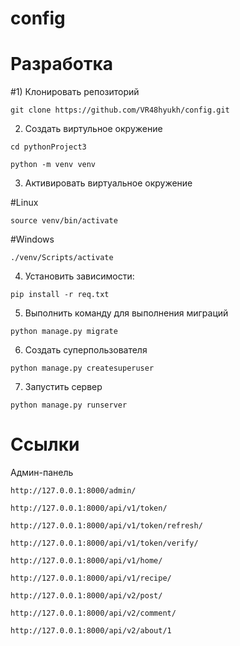 # config
# Разработка
#1) Клонировать репозиторий
```
git clone https://github.com/VR48hyukh/config.git
```
2) Создать виртульное окружение 
```
cd pythonProject3

python -m venv venv
```

3) Активировать виртуальное окружение
   
#Linux
```
source venv/bin/activate
```
#Windows 
```
./venv/Scripts/activate
```
4) Установить зависимости:
```
pip install -r req.txt
```
5) Выполнить команду для выполнения миграций 
```
python manage.py migrate
```
6) Создать суперпользователя
```
python manage.py createsuperuser
```
7) Запустить сервер
```
python manage.py runserver
```

# Ссылки 

Админ-панель
```
http://127.0.0.1:8000/admin/
```

```
http://127.0.0.1:8000/api/v1/token/
```

```
http://127.0.0.1:8000/api/v1/token/refresh/
```

```
http://127.0.0.1:8000/api/v1/token/verify/
```

```
http://127.0.0.1:8000/api/v1/home/
```


```
http://127.0.0.1:8000/api/v1/recipe/
```


```
http://127.0.0.1:8000/api/v2/post/
```


```
http://127.0.0.1:8000/api/v2/comment/
```


```
http://127.0.0.1:8000/api/v2/about/1
```



